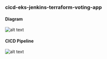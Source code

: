 ### cicd-eks-jenkins-terraform-voting-app

#### Diagram

![alt text](https://s3.ap-southeast-1.amazonaws.com/upload.nasir.id/contents/202312-01-voting-app/voting-app-eks.drawio.png)

#### CICD Pipeline
![alt text](https://s3.ap-southeast-1.amazonaws.com/upload.nasir.id/contents/202312-01-voting-app/voting-app-eks-cicd.drawio.png)
